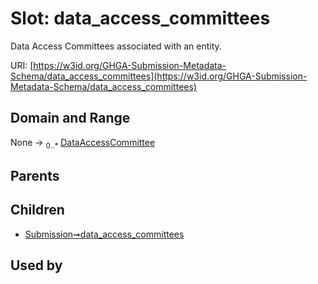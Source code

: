 
# Slot: data_access_committees


Data Access Committees associated with an entity.

URI: [https://w3id.org/GHGA-Submission-Metadata-Schema/data_access_committees](https://w3id.org/GHGA-Submission-Metadata-Schema/data_access_committees)


## Domain and Range

None &#8594;  <sub>0..\*</sub> [DataAccessCommittee](DataAccessCommittee.md)

## Parents


## Children

 *  [Submission➞data_access_committees](Submission_data_access_committees.md)

## Used by

